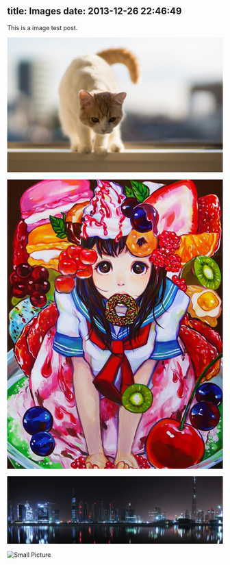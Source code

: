 title: Images
date: 2013-12-26 22:46:49
---

This is a image test post.

![](assets/wallpaper-2572384.jpg)

![Caption](assets/wallpaper-2311325.jpg)

![](assets/wallpaper-878514.jpg)

![Small Picture](http://placehold.it/350x150.jpg)
